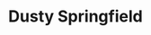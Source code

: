 ---
title: "Dusty Springfield"
summary: "Born : April 16, 1939 / Hampstead, London, United Kingdom Died : March 02, 1999 / Henley, Oxfordshire, United Kingdom Influential British singer who began her career with , later in the early 60's before going solo. She achieved a long string of successful albums and singles through most of the 1960's, as well as having several variety series on BBC and ITV networks in the UK which she headlined during those years. Her chart successes slowed in the 1970s, but she achieved a renaissance in the 1980's with the help of the Pet Shop Boys, with whom she recorded two hit records, including her hit duet with PSB, \"What Have I Done To Deserve This?\" She was diagnosed with cancer after the recording of her final album, \"A Very Fine Love.\" After treatment the cancer was briefly in remission, but eventually returned, and she died in March 1999, a few days after she had been awarded the Order of the British Empire. Later that same year, she was inducted as a performer into the Rock and Roll Hall of Fame."
image: "dusty-springfield.jpg"
apple_music_artist_url: "https://music.apple.com/gb/artist/dusty-springfield/52293"
---